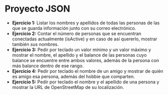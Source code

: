 # Proyecto JSON

* **Ejercicio 1:** Listar los nombres y apellidos de todas las personas de las que se guarda información junto con su correo electrónico.
* **Ejercicio 2:** Contar el número de personas que se encuentran conectadas actualmente (isActive) y en caso de así quererlo, mostrar también sus nombres.
* **Ejercicio 3:** Pedir por teclado un valor mínimo y un valor máximo y mostrar el nombre, el apellido y el balance de las personas cuyo balance se encuentre entre ambos valores, además de la persona con más balance dentro de ese rango.
* **Ejercicio 4:** Pedir por teclado el nombre de un amigo y mostrar de quién es amigo esa persona, además del hobbie que comparten.
* **Ejercicio 5:** Pedir por teclado el nombre y el apellido de una persona y mostrar la URL de OpenStreetMap de su localización.
